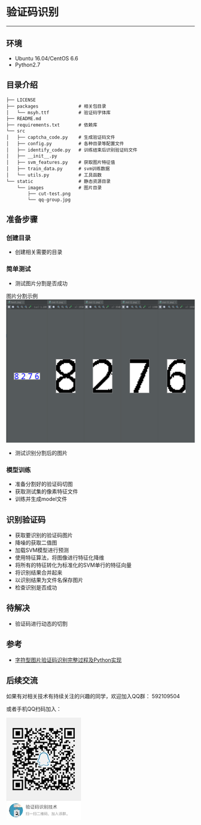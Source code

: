 # 验证码识别

---------------------

## 环境
* Ubuntu 16.04/CentOS 6.6
* Python2.7

## 目录介绍
```text
├── LICENSE
├── packages               # 相关包目录
│   └── msyh.ttf           # 验证码字体库
├── README.md
├── requirements.txt       # 依赖库
└── src
│   ├── captcha_code.py    # 生成验证码文件
│   ├── config.py          # 各种目录等配置文件
│   ├── identify_code.py   # 训练结束后识别验证码文件
│   ├── __init__.py
│   ├── svm_features.py    # 获取图片特征值
│   ├── train_data.py      # svm训练数据
│   └── utils.py           # 工具函数
└── static                 # 静态资源目录
    └── images             # 图片目录
        ├── cut-test.png
        └── qq-group.jpg
```

## 准备步骤

### 创建目录
* 创建相关需要的目录

### 简单测试
* 测试图片分割是否成功

图片分割示例
![切割后图片](https://github.com/seekplum/identify-captcha/blob/master/static/images/cut-test.png)

* 测试识别分割后的图片

### 模型训练
* 准备分割好的验证码切图
* 获取测试集的像素特征文件
* 训练并生成model文件

## 识别验证码
* 获取要识别的验证码图片
* 降噪的获取二值图
* 加载SVM模型进行预测
* 使用特征算法，将图像进行特征化降维
* 将所有的特征转化为标准化的SVM单行的特征向量
* 将识别结果合并起来
* 以识别结果为文件名保存图片
* 检查识别是否成功


## 待解决
* 验证码进行动态的切割

## 参考
* [字符型图片验证码识别完整过程及Python实现](https://www.cnblogs.com/beer/p/5672678.html)

## 后续交流

如果有对相关技术有持续关注的兴趣的同学，欢迎加入QQ群： 592109504

或者手机QQ扫码加入：

![QQ群图片](https://github.com/seekplum/identify-captcha/blob/master/static/images/qq-group.jpg)
